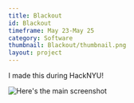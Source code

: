 ```yaml
---
title: Blackout
id: Blackout
timeframe: May 23-May 25
category: Software
thumbnail: Blackout/thumbnail.png
layout: project
---
```


I made this during HackNYU!


![Here's the main screenshot]({{site.url}}/res/img/ventures/Blackout/main.png)